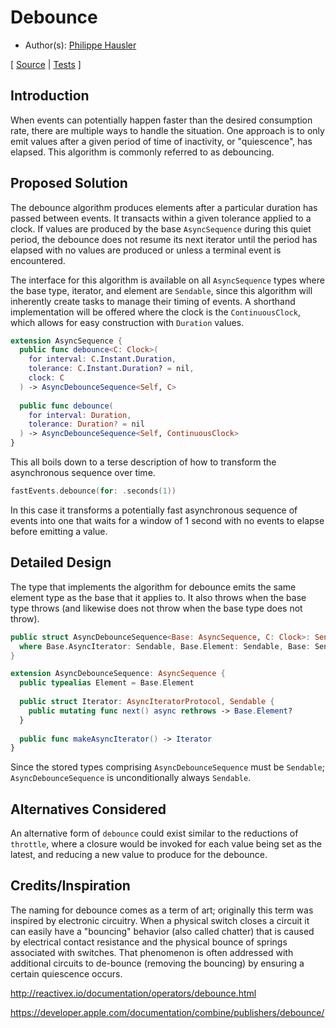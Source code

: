 # Debounce

* Author(s): [Philippe Hausler](https://github.com/phausler)

[
[Source](https://github.com/apple/swift-async-algorithms/blob/main/Sources/AsyncAlgorithms/AsyncDebounceSequence.swift) |
[Tests](https://github.com/apple/swift-async-algorithms/blob/main/Tests/AsyncAlgorithmsTests/TestDebounce.swift)
]

## Introduction

When events can potentially happen faster than the desired consumption rate, there are multiple ways to handle the situation. One approach is to only emit values after a given period of time of inactivity, or "quiescence", has elapsed. This algorithm is commonly referred to as debouncing. 

## Proposed Solution

The debounce algorithm produces elements after a particular duration has passed between events. It transacts within a given tolerance applied to a clock. If values are produced by the base `AsyncSequence` during this quiet period, the debounce does not resume its next iterator until the period has elapsed with no values are produced or unless a terminal event is encountered.

The interface for this algorithm is available on all `AsyncSequence` types where the base type, iterator, and element are `Sendable`, since this algorithm will inherently create tasks to manage their timing of events. A shorthand implementation will be offered where the clock is the `ContinuousClock`, which allows for easy construction with `Duration` values.

```swift
extension AsyncSequence {
  public func debounce<C: Clock>(
    for interval: C.Instant.Duration, 
    tolerance: C.Instant.Duration? = nil, 
    clock: C
  ) -> AsyncDebounceSequence<Self, C>
  
  public func debounce(
    for interval: Duration, 
    tolerance: Duration? = nil
  ) -> AsyncDebounceSequence<Self, ContinuousClock>
}
```

This all boils down to a terse description of how to transform the asynchronous sequence over time. 

```swift
fastEvents.debounce(for: .seconds(1))
```

In this case it transforms a potentially fast asynchronous sequence of events into one that waits for a window of 1 second with no events to elapse before emitting a value.

## Detailed Design

The type that implements the algorithm for debounce emits the same element type as the base that it applies to. It also throws when the base type throws (and likewise does not throw when the base type does not throw).

```swift
public struct AsyncDebounceSequence<Base: AsyncSequence, C: Clock>: Sendable
  where Base.AsyncIterator: Sendable, Base.Element: Sendable, Base: Sendable {
}

extension AsyncDebounceSequence: AsyncSequence {
  public typealias Element = Base.Element
  
  public struct Iterator: AsyncIteratorProtocol, Sendable {
    public mutating func next() async rethrows -> Base.Element? 
  }
  
  public func makeAsyncIterator() -> Iterator
}
```

Since the stored types comprising `AsyncDebounceSequence` must be `Sendable`; `AsyncDebounceSequence` is unconditionally always `Sendable`.

## Alternatives Considered

An alternative form of `debounce` could exist similar to the reductions of `throttle`, where a closure would be invoked for each value being set as the latest, and reducing a new value to produce for the debounce.

## Credits/Inspiration

The naming for debounce comes as a term of art; originally this term was inspired by electronic circuitry. When a physical switch closes a circuit it can easily have a "bouncing" behavior (also called chatter) that is caused by electrical contact resistance and the physical bounce of springs associated with switches. That phenomenon is often addressed with additional circuits to de-bounce (removing the bouncing) by ensuring a certain quiescence occurs.

http://reactivex.io/documentation/operators/debounce.html

https://developer.apple.com/documentation/combine/publishers/debounce/
